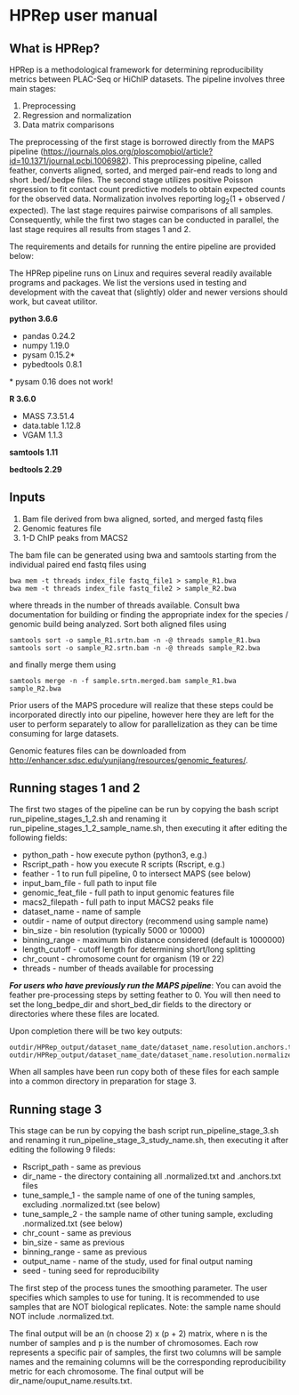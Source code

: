 # HPRep user manual
## What is HPRep?
HPRep is a methodological framework for determining reproducibility metrics between PLAC-Seq or HiChIP datasets. The pipeline involves three main stages:
1. Preprocessing
2. Regression and normalization
3. Data matrix comparisons
 
The preprocessing of the first stage is borrowed directly from the MAPS pipeline (https://journals.plos.org/ploscompbiol/article?id=10.1371/journal.pcbi.1006982). This preprocessing pipeline, called feather, converts aligned, sorted, and merged pair-end reads to long and short .bed/.bedpe files. The second stage utilizes positive Poisson regression to fit contact count predictive models to obtain expected counts for the observed data. Normalization involves reporting log<sub>2</sub>(1 + observed / expected). The last stage requires pairwise comparisons of all samples. Consequently, while the first two stages can be conducted in parallel, the last stage requires all results from stages 1 and 2.

The requirements and details for running the entire pipeline are provided below:

The HPRep pipeline runs on Linux and requires several readily available programs and packages. We list the versions used in testing and development with the caveat that (slightly) older and newer versions should work, but caveat utilitor.

**python 3.6.6**
* pandas 0.24.2
* numpy 1.19.0
* pysam 0.15.2\*
* pybedtools 0.8.1

\* pysam 0.16 does not work!

**R 3.6.0**
* MASS 7.3.51.4
* data.table 1.12.8
* VGAM 1.1.3

**samtools 1.11**

**bedtools 2.29**

## Inputs
1. Bam file derived from bwa aligned, sorted, and merged fastq files
2. Genomic features file
3. 1-D ChIP peaks from MACS2

The bam file can be generated using bwa and samtools starting from the individual paired end fastq files using
```
bwa mem -t threads index_file fastq_file1 > sample_R1.bwa
bwa mem -t threads index_file fastq_file2 > sample_R2.bwa
```
where threads in the number of threads available. Consult bwa documentation for building or finding the appropriate index for the species / genomic build being analyzed. Sort both aligned files using
```
samtools sort -o sample_R1.srtn.bam -n -@ threads sample_R1.bwa
samtools sort -o sample_R2.srtn.bam -n -@ threads sample_R2.bwa
```
and finally merge them using
```
samtools merge -n -f sample.srtn.merged.bam sample_R1.bwa sample_R2.bwa
```
Prior users of the MAPS procedure will realize that these steps could be incorporated directly into our pipeline, however here they are left for the user to perform separately to allow for parallelization as they can be time consuming for large datasets.

Genomic features files can be downloaded from http://enhancer.sdsc.edu/yunjiang/resources/genomic_features/.

## Running stages 1 and 2
The first two stages of the pipeline can be run by copying the bash script run_pipeline_stages_1_2.sh and renaming it run_pipeline_stages_1_2_sample_name.sh, then executing it after editing the following fields:

* python_path - how execute python (python3, e.g.)
* Rscript_path - how you execute R scripts (Rscript, e.g.)
* feather - 1 to run full pipeline, 0 to intersect MAPS (see below)
* input_bam_file - full path to input file
* genomic_feat_file - full path to input genomic features file
* macs2_filepath - full path to input MACS2 peaks file
* dataset_name - name of sample
* outdir - name of output directory (recommend using sample name)
* bin_size - bin resolution (typically 5000 or 10000)
* binning_range - maximum bin distance considered (default is 1000000)
* length_cutoff - cutoff length for determining short/long splitting
* chr_count - chromosome count for organism (19 or 22)
* threads - number of theads available for processing

***For users who have previously run the MAPS pipeline***: You can avoid the feather pre-processing steps by setting feather to 0. You will then need to set the long_bedpe_dir and short_bed_dir fields to the directory or directories where these files are located.
  
Upon completion there will be two key outputs: 
```
outdir/HPRep_output/dataset_name_date/dataset_name.resolution.anchors.txt
outdir/HPRep_output/dataset_name_date/dataset_name.resolution.normalized.txt
```
When all samples have been run copy both of these files for each sample into a common directory in preparation for stage 3.

## Running stage 3
This stage can be run by copying the bash script run_pipeline_stage_3.sh and renaming it run_pipeline_stage_3_study_name.sh, then executing it after editing the following 9 fileds:

* Rscript_path - same as previous
* dir_name - the directory containing all .normalized.txt and .anchors.txt files
* tune_sample_1 - the sample name of one of the tuning samples, excluding .normalized.txt (see below)
* tune_sample_2 - the sample name of other tuning sample, excluding .normalized.txt (see below)
* chr_count - same as previous
* bin_size - same as previous
* binning_range - same as previous
* output_name - name of the study, used for final output naming
* seed - tuning seed for reproducibility

The first step of the process tunes the smoothing parameter. The user specifies which samples to use for tuning. It is recommended to use samples that are NOT biological replicates. Note: the sample name should NOT include .normalized.txt.

The final output will be an (n choose 2) x (p + 2) matrix, where n is the number of samples and p is the number of chromosomes. Each row represents a specific pair of samples, the first two columns will be sample names and the remaining columns will be the corresponding reproducibility metric for each chromosome. The final output will be dir_name/ouput_name.results.txt.



